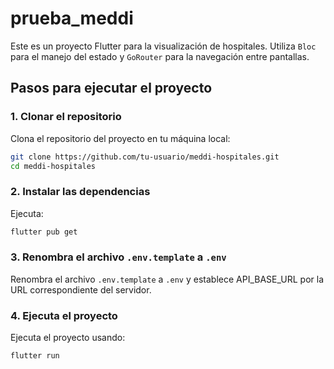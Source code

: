 # prueba_meddi

Este es un proyecto Flutter para la visualización de hospitales. Utiliza `Bloc` para el manejo del estado y `GoRouter` para la navegación entre pantallas.

## Pasos para ejecutar el proyecto

### 1. Clonar el repositorio

Clona el repositorio del proyecto en tu máquina local:

```bash
git clone https://github.com/tu-usuario/meddi-hospitales.git
cd meddi-hospitales
```

### 2. Instalar las dependencias

Ejecuta: 

```bash
flutter pub get
```

### 3. Renombra el archivo `.env.template` a `.env`

Renombra el archivo `.env.template` a `.env` y establece API_BASE_URL por la URL correspondiente del servidor. 

### 4. Ejecuta el proyecto

Ejecuta el proyecto usando:

```bash
flutter run
```